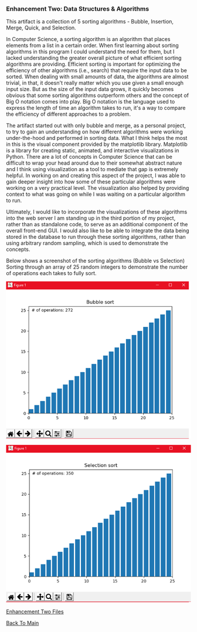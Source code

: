 ### Enhancement Two: Data Structures & Algorithms

This artifact is a collection of 5 sorting algorithms - Bubble, Insertion, Merge, Quick, and Selection.

In Computer Science, a sorting algorithm is an algorithm that places elements from a list in a certain order.
When first learning about sorting algorithms in this program I could understand the need for them, but I lacked understanding the greater overall picture of what efficient sorting algorithms are providing. Efficient sorting is important for optimizing the efficiency of other algorithms (i.e., search) that require the input data to be sorted. When dealing with small amounts of data, the algorithms are almost trivial, in that, it doesn't really matter which you use given a small enough input size. But as the size of the input data grows, it quickly becomes obvious that some sorting algorithms outperform others and the concept of Big O notation comes into play. Big O notation is the language used to express the length of time an algorithm takes to run, it's a way to compare the efficiency of different approaches to a problem.

The artifact started out with only bubble and merge, as a personal project, to try to gain an understanding on how different algorithms were working under-the-hood and performed in sorting data. What I think helps the most in this is the visual component provided by the matplotlib library. Matplotlib is a library for creating static, animated, and interactive visualizations in Python. There are a lot of concepts in Computer Science that can be difficult to wrap your head around due to their somewhat abstract nature and I think using visualization as a tool to mediate that gap is extremely helpful. In working on and creating this aspect of the project, I was able to gain deeper insight into how some of these particular algorithms were working on a very practical level. The visualization also helped by providing context to what was going on while I was waiting on a particular algorithm to run.

Ultimately, I would like to incorporate the visualizations of these algorithms into the web server I am standing up in the third portion of my project, rather than as standalone code, to serve as an additional component of the overall front-end GUI. I would also like to be able to integrate the data being stored in the database to run through these sorting algorithms, rather than using arbitrary random sampling, which is used to demonstrate the concepts.

Below shows a screenshot of the sorting algorithms (Bubble vs Selection)
Sorting through an array of 25 random integers to demonstrate the number of operations each takes to fully sort.

![Image](bubble.png)

![Image](selection.png)


[Enhancement Two Files](/Enhancement%20Two)

[Back To Main](index.md)
